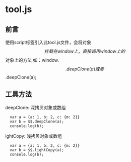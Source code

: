 # tool.js

## 前言
使用script标签引入此tool.js文件，会将对象$$挂载在window上，直接调用window上的$$对象上的方法
如：window.$$.deepClone(a) 或者 $$.deepClone(a);

## 工具方法

deepClone: 深拷贝对象或数组
```
  var a = {a: 1, b: 2, c: {m: 2}}
  var b = $$.deepClone(a);
  console.log(b);
```
 
 ightCopy: 浅拷贝对象或数组

```
  var a = {a: 1, b: 2, c: {m: 2}}
  var b = $$.lightCopy(a);
  console.log(b);
```
